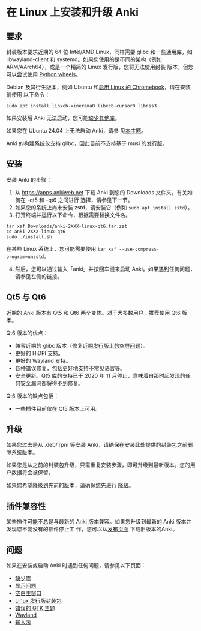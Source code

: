 # 在 Linux 上安装和升级 Anki

<!-- toc -->

## 要求

封装版本要求近期的 64 位 Intel/AMD Linux，同样需要 glibc 和一些通用库，如 libwayland-client 和
systemd。如果您使用的是不同的架构（例如 ARM/AArch64），或是一个精简的 Linux 发行版，您将无法使用封装
版本，但您可以尝试使用 [Python wheels](https://betas.ankiweb.net/#via-pypipip)。

Debian 及其衍生版本，例如 Ubuntu
和[启用 Linux 的 Chromebook](https://support.google.com/chromebook/answer/9145439?)，请在安装前使用
以下命令：

```shell
sudo apt install libxcb-xinerama0 libxcb-cursor0 libnss3
```

如果安装后 Anki 无法启动，您可能[缺少其他库](./missing-libraries.md)。

如果您在 Ubuntu 24.04 上无法启动 Anki，请参
见[本主题](https://forums.ankiweb.net/t/issues-running-on-ubuntu-24-04/40974)。

Anki 的构建系统仅支持 glibc，因此目前不支持基于 musl 的发行版。

## 安装

安装 Anki 的步骤：

1. 从 <https://apps.ankiweb.net> 下载 Anki 到您的 Downloads 文件夹。有关如何在 -qt5 和 -qt6 之间进行
   选择，请参见下一节。
2. 如果您的系统上尚未安装 zstd，请安装它（例如 `sudo apt install zstd`）。
3. 打开终端并运行以下命令，根据需要替换文件名。

```shell
tar xaf Downloads/anki-2XXX-linux-qt6.tar.zst
cd anki-2XXX-linux-qt6
sudo ./install.sh
```

在某些 Linux 系统上，您可能需要使用 `tar xaf --use-compress-program=unzstd`。

4. 然后，您可以通过输入「anki」并按回车键来启动 Anki。如果遇到任何问题，请参见左侧的链接。

## Qt5 与 Qt6

近期的 Anki 版本有 Qt5 和 Qt6 两个变体。对于大多数用户，推荐使用 Qt6 版本。

Qt6 版本的优点：

- 兼容近期的 glibc 版本（修复[近期发行版上的空屏问题](./blank-window.md)）。
- 更好的 HiDPI 支持。
- 更好的 Wayland 支持。
- 各种错误修复，包括更好地支持不常见语言等。
- 安全更新。Qt5 库的支持已于 2020 年 11 月停止，意味着自那时起发现的任何安全漏洞都将得不到修复。

Qt6 版本的缺点包括：

- 一些插件目前仅在 Qt5 版本上可用。

## 升级

如果您过去是从 .deb/.rpm 等安装 Anki，请确保在安装此处提供的封装包之前删除系统版本。

如果您是从之前的封装包升级，只需重复安装步骤，即可升级到最新版本。您的用户数据将会被保留。

如果您希望降级到先前的版本，请确保您先进行 [降级](http://changes.ankiweb.net)。

## 插件兼容性

某些插件可能不总是与最新的 Anki 版本兼容。如果您升级到最新的 Anki 版本并发现您不能没有的插件停止工
作，您可以从[发布页面](https://github.com/ankitects/anki/releases) 下载旧版本的Anki。

## 问题

如果在安装或启动 Anki 时遇到任何问题，请参见以下页面：

- [缺少库](missing-libraries.md)
- [显示问题](display-issues.md)
- [空白主窗口](blank-window.md)
- [Linux 发行版封装包](distro-packages.md)
- [错误的 GTK 主题](gtk-theme.md)
- [Wayland](wayland.md)
- [输入法](input-methods.md)
